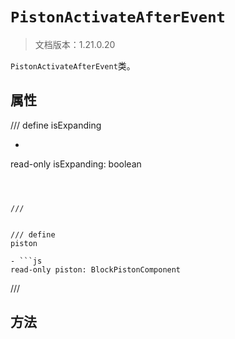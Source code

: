 # `PistonActivateAfterEvent`

> 文档版本：1.21.0.20

`PistonActivateAfterEvent`类。

## 属性

/// define
isExpanding

- ```js
read-only isExpanding: boolean
```



///


/// define
piston

- ```js
read-only piston: BlockPistonComponent
```



///


## 方法
